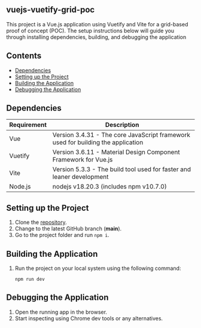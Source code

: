 vuejs-vuetify-grid-poc
---------------------
This project is a Vue.js application using Vuetify and Vite for a grid-based proof of concept (POC). The setup instructions below will guide you through installing dependencies, building, and debugging the application

Contents
---------------------

 * [Dependencies](#dependencies)
 * [Setting up the Project](#setting-up-the-project)
 * [Building the Application](#building-the-application)
 * [Debugging the Application](#debugging-the-application)

Dependencies
------------

| Requirement       | Description                                                                                                             |
|-------------------|-------------------------------------------------------------------------------------------------------------------------|
| Vue         | Version 3.4.31 - The core JavaScript framework used for building the application                                                                  |                  |
| Vuetify            | Version 3.6.11 - Material Design Component Framework for Vue.js           |
| Vite            | Version 5.3.3 - The build tool used for faster and leaner development           |
| Node.js            |nodejs v18.20.3 (includes npm v10.7.0)           |




Setting up the Project
----------------------

1. Clone the [repository](https://github.com/AbhishekPipo/yamaha-grid-poc.git).
2. Change to the latest GitHub branch (**main**).
3. Go to the project folder and run `npm i`.

Building the Application
------------------------

1. Run the project on your local system using the following command:

    ```
    npm run dev
    ```

Debugging the Application
-------------------------

1. Open the running app in the browser.
2. Start inspecting using Chrome dev tools or any alternatives.